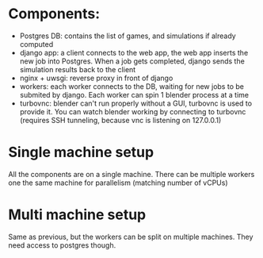 # Components:

* Postgres DB: contains the list of games, and simulations if already computed
* django app: a client connects to the web app, the web app inserts the new job into Postgres. When a job gets completed, django sends the simulation results back to the client
* nginx + uwsgi: reverse proxy in front of django
* workers: each worker connects to the DB, waiting for new jobs to be submited by django. Each worker can spin 1 blender process at a time
* turbovnc: blender can't run properly without a GUI, turbovnc is used to provide it. You can watch blender working by connecting to turbovnc (requires SSH tunneling, because vnc is listening on 127.0.0.1)

# Single machine setup

All the components are on a single machine. There can be multiple workers one the same machine for parallelism (matching number of vCPUs)

# Multi machine setup

Same as previous, but the workers can be split on multiple machines. They need access to postgres though.
